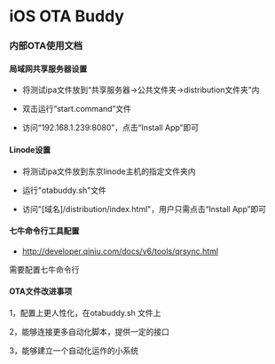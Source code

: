 iOS OTA Buddy
=============

### 内部OTA使用文档

#### 局域网共享服务器设置

  * 将测试ipa文件放到“共享服务器->公共文件夹->distribution文件夹”内
  
  * 双击运行“start.command”文件
  
  * 访问“192.168.1.239:8080”，点击“Install App”即可
  
#### Linode设置

  * 将测试ipa文件放到东京linode主机的指定文件夹内
  
  * 运行"otabuddy.sh"文件
  
  * 访问"[域名]/distribution/index.html"，用户只需点击“Install App”即可


#### 七牛命令行工具配置

  * http://developer.qiniu.com/docs/v6/tools/qrsync.html

  需要配置七牛命令行

#### OTA文件改进事项

  1，配置上更人性化，在otabuddy.sh 文件上

  2，能够连接更多自动化脚本，提供一定的接口

  3，能够建立一个自动化运作的小系统
